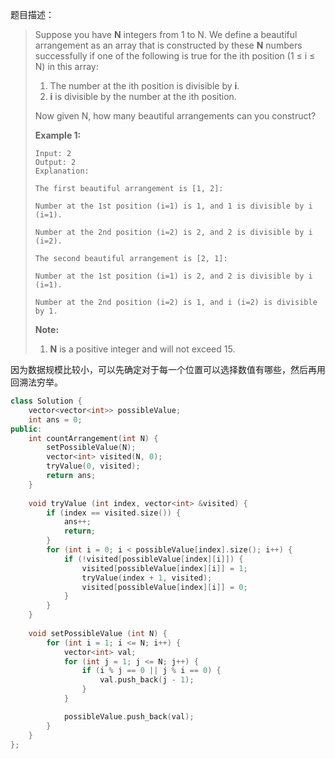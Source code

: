 题目描述：

> Suppose you have **N** integers from 1 to N. We define a beautiful arrangement as an array that is constructed by these **N** numbers successfully if one of the following is true for the ith position (1 ≤ i ≤ N) in this array:
>
> 1. The number at the ith position is divisible by **i**.
> 2. **i** is divisible by the number at the ith position.
>
> Now given N, how many beautiful arrangements can you construct?
>
> **Example 1:**
>
> ```
> Input: 2
> Output: 2
> Explanation: 
>
> The first beautiful arrangement is [1, 2]:
>
> Number at the 1st position (i=1) is 1, and 1 is divisible by i (i=1).
>
> Number at the 2nd position (i=2) is 2, and 2 is divisible by i (i=2).
>
> The second beautiful arrangement is [2, 1]:
>
> Number at the 1st position (i=1) is 2, and 2 is divisible by i (i=1).
>
> Number at the 2nd position (i=2) is 1, and i (i=2) is divisible by 1.
> ```
>
> **Note:**
>
> 1. **N** is a positive integer and will not exceed 15.

因为数据规模比较小，可以先确定对于每一个位置可以选择数值有哪些，然后再用回溯法穷举。

```c++
class Solution {
    vector<vector<int>> possibleValue;
    int ans = 0;
public:
    int countArrangement(int N) {
        setPossibleValue(N);
        vector<int> visited(N, 0);
        tryValue(0, visited);
        return ans;
    }
    
    void tryValue (int index, vector<int> &visited) {
        if (index == visited.size()) {
            ans++;
            return;
        }
        for (int i = 0; i < possibleValue[index].size(); i++) {
            if (!visited[possibleValue[index][i]]) {
                visited[possibleValue[index][i]] = 1;
                tryValue(index + 1, visited);
                visited[possibleValue[index][i]] = 0;
            }
        }
    }
    
    void setPossibleValue (int N) {
        for (int i = 1; i <= N; i++) {
            vector<int> val;
            for (int j = 1; j <= N; j++) {
                if (i % j == 0 || j % i == 0) {
                    val.push_back(j - 1);
                }
            }

            possibleValue.push_back(val);
        }
    }
};
```

